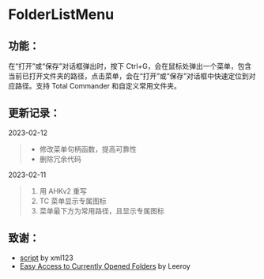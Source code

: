 # FolderListMenu  

## 功能：
在“打开”或“保存”对话框弹出时，按下 Ctrl+G，会在鼠标处弹出一个菜单，包含当前已打开文件夹的路径，点击菜单，会在“打开”或“保存”对话框中快速定位到对应路径。支持 Total Commander 和自定义常用文件夹。

## 更新记录：
2023-02-12  
> - 修改菜单句柄函数，提高可靠性
> - 删除冗余代码

2023-02-11    
>1. 用 AHKv2 重写    
>2. TC 菜单显示专属图标
>3. 菜单最下方为常用路径，且显示专属图标  

## 致谢：  
- [script](https://meta.appinn.net/t/topic/3743/34) by xml123  
- [Easy Access to Currently Opened Folders](https://gist.github.com/akaleeroy/f23bd4dd2ddae63ece2582ede842b028) by Leeroy 

